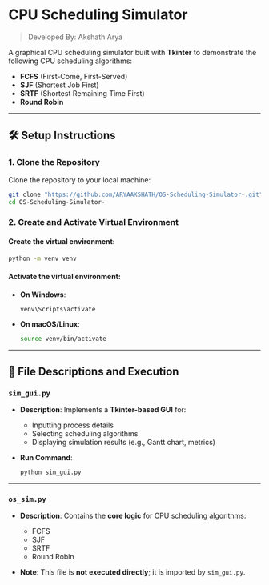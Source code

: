 # CPU Scheduling Simulator

> Developed By: Akshath Arya 

A graphical CPU scheduling simulator built with **Tkinter** to demonstrate the following CPU scheduling algorithms:

- **FCFS** (First-Come, First-Served)  
- **SJF** (Shortest Job First)  
- **SRTF** (Shortest Remaining Time First)  
- **Round Robin**

---

## 🛠️ Setup Instructions

### 1. Clone the Repository

Clone the repository to your local machine:

```bash
git clone "https://github.com/ARYAAKSHATH/OS-Scheduling-Simulator-.git"
cd OS-Scheduling-Simulator-
````

### 2. Create and Activate Virtual Environment

#### Create the virtual environment:

```bash
python -m venv venv
```

#### Activate the virtual environment:

* **On Windows**:

  ```bash
  venv\Scripts\activate
  ```

* **On macOS/Linux**:

  ```bash
  source venv/bin/activate
  ```

---

## 📁 File Descriptions and Execution

### `sim_gui.py`

* **Description**: Implements a **Tkinter-based GUI** for:

  * Inputting process details
  * Selecting scheduling algorithms
  * Displaying simulation results (e.g., Gantt chart, metrics)

* **Run Command**:

  ```bash
  python sim_gui.py
  ```

---

### `os_sim.py`

* **Description**: Contains the **core logic** for CPU scheduling algorithms:

  * FCFS
  * SJF
  * SRTF
  * Round Robin

* **Note**: This file is **not executed directly**; it is imported by `sim_gui.py`.
